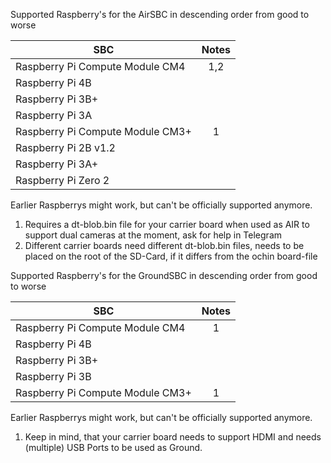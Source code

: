 Supported Raspberry's for the AirSBC in descending order from good to worse 

| SBC                                   |  Notes  |
| ------------------------------------- | :-----: |
| Raspberry Pi Compute Module CM4       |  1,2    |
| Raspberry Pi 4B                       |         |
| Raspberry Pi 3B+                      |         |
| Raspberry Pi 3A                       |         |
| Raspberry Pi Compute Module CM3+      |  1      |
| Raspberry Pi 2B v1.2                  |         |
| Raspberry Pi 3A+                      |         |
| Raspberry Pi Zero 2                   |         |

Earlier Raspberrys might work, but can't be officially supported anymore.

1. Requires a dt-blob.bin file for your carrier board when used as AIR to support dual cameras at the moment, ask for help in Telegram
2. Different carrier boards need different dt-blob.bin files, needs to be placed on the root of the SD-Card, if it differs from the ochin board-file


Supported Raspberry's for the GroundSBC in descending order from good to worse 

| SBC                                   |  Notes  |
| ------------------------------------- | :-----: |
| Raspberry Pi Compute Module CM4       |   1     |
| Raspberry Pi 4B                       |         |
| Raspberry Pi 3B+                      |         |
| Raspberry Pi 3B                       |         |
| Raspberry Pi Compute Module CM3+      |   1     |


Earlier Raspberrys might work, but can't be officially supported anymore.

1. Keep in mind, that your carrier board needs to support HDMI and needs (multiple) USB Ports to be used as Ground.
